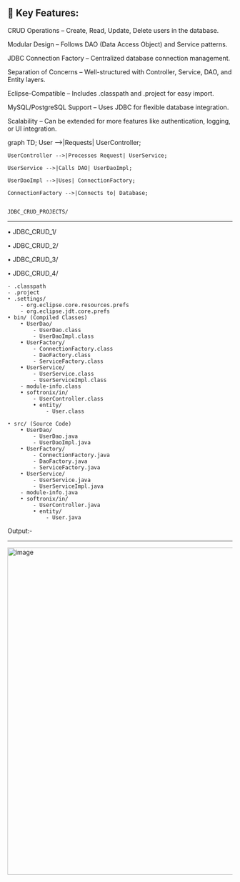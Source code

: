 🔹 Key Features:
----------------------------------------------------------------------------------------------------

CRUD Operations – Create, Read, Update, Delete users in the database.

Modular Design – Follows DAO (Data Access Object) and Service patterns.

JDBC Connection Factory – Centralized database connection management.

Separation of Concerns – Well-structured with Controller, Service, DAO, and Entity layers.

Eclipse-Compatible – Includes .classpath and .project for easy import.

MySQL/PostgreSQL Support – Uses JDBC for flexible database integration.

Scalability – Can be extended for more features like authentication, logging, or UI integration.


graph TD;
    User -->|Requests| UserController;
    
    UserController -->|Processes Request| UserService;
    
    UserService -->|Calls DAO| UserDaoImpl;
    
    UserDaoImpl -->|Uses| ConnectionFactory;
    
    ConnectionFactory -->|Connects to| Database;


    JDBC_CRUD_PROJECTS/
_________________________________________________________________________________________________________________________

• JDBC_CRUD_1/

• JDBC_CRUD_2/

• JDBC_CRUD_3/

• JDBC_CRUD_4/

    - .classpath  
    - .project  
    • .settings/  
        - org.eclipse.core.resources.prefs  
        - org.eclipse.jdt.core.prefs  
    • bin/ (Compiled Classes)  
        • UserDao/  
            - UserDao.class  
            - UserDaoImpl.class  
        • UserFactory/  
            - ConnectionFactory.class  
            - DaoFactory.class  
            - ServiceFactory.class  
        • UserService/  
            - UserService.class  
            - UserServiceImpl.class  
        - module-info.class  
        • softronix/in/  
            - UserController.class  
            • entity/  
                - User.class  
                
    • src/ (Source Code)  
        • UserDao/  
            - UserDao.java  
            - UserDaoImpl.java  
        • UserFactory/  
            - ConnectionFactory.java  
            - DaoFactory.java  
            - ServiceFactory.java  
        • UserService/  
            - UserService.java  
            - UserServiceImpl.java  
        - module-info.java  
        • softronix/in/  
            - UserController.java  
            • entity/  
                - User.java  

     


Output:-
______________________________________________________________________________________________________________________________________________
<img width="733" alt="image" src="https://github.com/user-attachments/assets/221b275b-192a-4ce2-8d51-ff197cd8e03f" />

